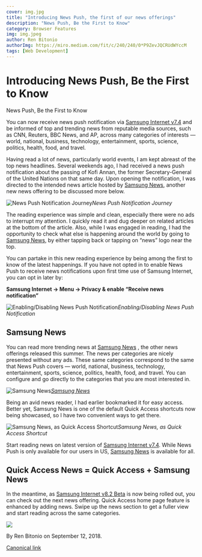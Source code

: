 ```yaml
---
cover: img.jpg
title: "Introducing News Push, the first of our news offerings"
description: "News Push, Be the First to Know"
category: Browser Features
img: img.jpeg
author: Ren Bitonio
authorImg: https://miro.medium.com/fit/c/240/240/0*P9ZevJQCRUdWYccM
tags: [Web Development]
---
```

# Introducing News Push, Be the First to Know

News Push, Be the First to Know

You can now receive news push notification via [Samsung Internet v7.4](https://medium.com/@poshaughnessy/d5c7b56897de) and be informed of top and trending news from reputable media sources, such as CNN, Reuters, BBC News, and AP, across many categories of interests — world, national, business, technology, entertainment, sports, science, politics, health, food, and travel.

Having read a lot of news, particularly world events, I am kept abreast of the top news headlines. Several weekends ago, I had received a news push notification about the passing of Kofi Annan, the former Secretary-General of the United Nations on that same day. Upon opening the notification, I was directed to the intended news article hosted by [Samsung News](https://news.internet.apps.samsung.com/), another new news offering to be discussed more below.

![News Push Notification Journey](https://cdn-images-1.medium.com/max/NaN/1*f31e0-sxt_OZf705hxKR0A.png)*News Push Notification Journey*

The reading experience was simple and clean, especially there were no ads to interrupt my attention. I quickly read it and dug deeper on related articles at the bottom of the article. Also, while I was engaged in reading, I had the opportunity to check what else is happening around the world by going to [Samsung News](https://news.internet.apps.samsung.com/), by either tapping back or tapping on “news” logo near the top.

You can partake in this new reading experience by being among the first to know of the latest happenings. If you have not opted in to enable News Push to receive news notifications upon first time use of Samsung Internet, you can opt in later by:

**Samsung Internet -> Menu -> Privacy & enable “Receive news notification”**

![Enabling/Disabling News Push Notification](https://cdn-images-1.medium.com/max/2000/1*T0zzSCe1fE4aekQSrqJXCQ.png)*Enabling/Disabling News Push Notification*

## Samsung News

You can read more trending news at [Samsung News](https://news.internet.apps.samsung.com/) , the other news offerings released this summer. The news per categories are nicely presented without any ads. These same categories correspond to the same that News Push covers — world, national, business, technology, entertainment, sports, science, politics, health, food, and travel. You can configure and go directly to the categories that you are most interested in.

![[Samsung News](https://news.internet.apps.samsung.com)](https://cdn-images-1.medium.com/max/2000/1*BaZqYCPy2ImRm8TqeW7GFQ.png)*[Samsung News](https://news.internet.apps.samsung.com)*

Being an avid news reader, I had earlier bookmarked it for easy access. Better yet, Samsung News is one of the default Quick Access shortcuts now being showcased, so I have two convenient ways to get there.

![Samsung News, as Quick Access Shortcut](https://cdn-images-1.medium.com/max/2000/1*w-GNdhwfI8-MvDZFSc8fPw.png)*Samsung News, as Quick Access Shortcut*

Start reading news on latest version of [Samsung Internet v7.4](https://play.google.com/store/apps/details?id=com.sec.android.app.sbrowser). While News Push is only available for our users in US, [Samsung News](https://news.internet.apps.samsung.com/) is available for all.

## Quick Access News = Quick Access + Samsung News

In the meantime, as [Samsung Internet v8.2 Beta](https://play.google.com/store/apps/details?id=com.sec.android.app.sbrowser.beta) is now being rolled out, you can check out the next news offering. Quick Access home page feature is enhanced by adding news. Swipe up the news section to get a fuller view and start reading across the same categories.

![](https://cdn-images-1.medium.com/max/2000/1*aNh7v0kqo9kaRvY6OxcXzA.png)

By Ren Bitonio on September 12, 2018.

[Canonical link](https://medium.com/samsung-internet-dev/introducing-news-push-be-the-first-to-know-62b9e5f3ae59)

